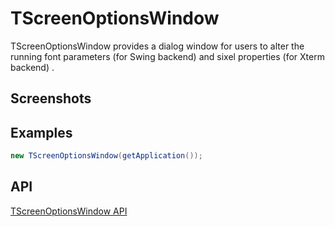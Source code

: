 TScreenOptionsWindow
====================

TScreenOptionsWindow provides a dialog window for users to alter the
running font parameters (for Swing backend) and sixel properties (for
Xterm backend) .

Screenshots
-----------

Examples
--------

```Java
new TScreenOptionsWindow(getApplication());
```

API
---

[TScreenOptionsWindow API](https://jexer.sourceforge.io/apidocs/api/jexer/TScreenOptionsWindow.html)

